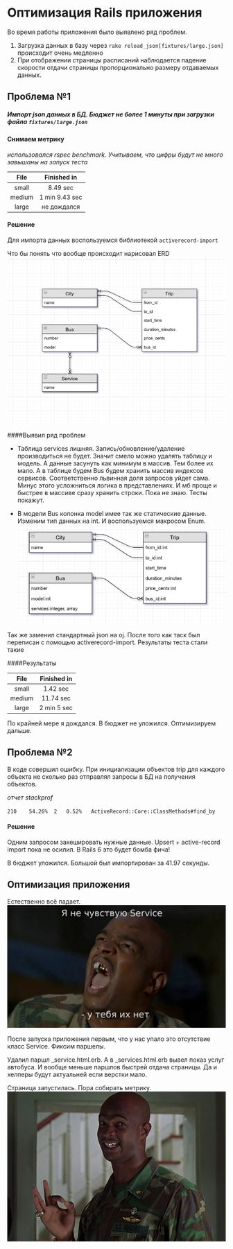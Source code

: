 # Оптимизация Rails приложения
Во время работы приложения было выявлено ряд проблем.
1.  Загрузка данных в базу через `rake reload_json[fixtures/large.json]` происходит очень медленно
2.  При отображении страницы расписаний наблюдается падение скорости отдачи страницы пропорционально размеру отдаваемых данных. 

## Проблема №1
##### Импорт json данных в БД. Бюджет не более 1 минуты при загрузки файла `fixtures/large.json`

#### Снимаем метрику

*использовался rspec benchmark. Учитываем, что цифры будут не много завышаны на запуск теста*

| File   |    Finished in |
|:------:|:--------------:|
| small  |       8.49 sec | 
| medium | 1 min 9.43 sec | 
| large  |    не дождался | 

#### Решение
Для импорта данных воспользуемся библиотекой `activerecord-import`

Что бы понять что вообще происходит нарисовал ERD
![erd](https://raw.githubusercontent.com/VidgarVii/rails-optimization-2-task3/optimize/fixtures/images/ERD.png)

####Выявил ряд проблем
* Таблица services лишняя. Запись/обновление/удаление производиться не будет. Значит смело можно удалять таблицу и модель. А данные засунуть как минимум в массив. Тем более их мало. А в таблице будем Bus будем хранить массив индексов сервисов. Соответственно львинная доля запросов уйдет сама. Минус этого усложниться логика в представлениях. И мб проще и быстрее в массиве сразу хранить строки. Пока не знаю. Тесты покажут.

* В модели Bus колонка model имее так же статические данные. Изменим тип данных на int. И воспользуемся макросом Enum.
![erd](https://raw.githubusercontent.com/VidgarVii/rails-optimization-2-task3/optimize/fixtures/images/ERD2.png)

Так же заменил стандартный json на oj.
После того как таск был переписан с помощью activerecord-import. Результаты теста стали такие

####Результаты

| File   |    Finished in |
|:------:|:--------------:|
| small  |       1.42 sec | 
| medium |      11.74 sec | 
| large  |    2 min 5 sec | 

По крайней мере я дождался. В бюджет не уложился. Оптимизируем дальше.

## Проблема №2
В коде совершил ошибку. При инициализации объектов trip для каждого объекта не сколько раз отправлял запросы в БД на получения объектов.

*отчет stackprof*

`210	54.26%	2	0.52%	ActiveRecord::Core::ClassMethods#find_by`

#### Решение

Одним запросом закешировать нужные данные. Upsert + active-record import пока не осилил. В Rails 6 это будет бомба фича!

В бюджет уложился. Большой был импортирован за 41.97 секунды.

## Оптимизация приложения
Естественно всё падает. 
![fail](https://raw.githubusercontent.com/VidgarVii/rails-optimization-2-task3/optimize/fixtures/images/no_service_no_gain.png)

После запуска приложения первым, что у нас упало это отсутствие класс Service.
Фиксим паршелы.

Удалил паршл _service.html.erb. А в _services.html.erb вывел показ услуг автобуса. 
И вообще меньше паршлов быстрей отдача страницы. Да и хелперы будут актуальней если верстки мало.

Страница запустилась. Пора собирать метрику.
![it`s working](https://raw.githubusercontent.com/VidgarVii/rails-optimization-2-task3/optimize/fixtures/images/its_ok.png)